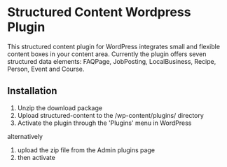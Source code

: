 # Structured Content Wordpress Plugin

This structured content plugin for WordPress integrates small and flexible content boxes in your content area. Currently the plugin offers seven structured data elements: FAQPage, JobPosting, LocalBusiness, Recipe, Person, Event and Course.

## Installation

1. Unzip the download package
2. Upload structured-content to the /wp-content/plugins/ directory
3. Activate the plugin through the \'Plugins\' menu in WordPress

alternatively

1. upload the zip file from the Admin plugins page
2. then activate
